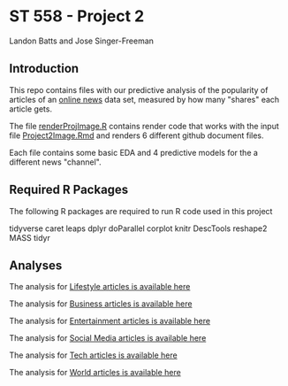 ST 558 - Project 2
================
Landon Batts  and Jose Singer-Freeman


## Introduction

This repo contains files with our predictive analysis of the popularity of articles of an [online news](https://archive.ics.uci.edu/ml/datasets/Online+News+Popularity) data set, measured by how many "shares" each article gets.


The file [renderProjImage.R](renderProj2Image.R) contains render code that works with the input file [Project2Image.Rmd](Project2Image.Rmd) and renders 6 different github document files. 


Each file contains some basic EDA and 4 predictive models for the a different news "channel".  

## Required R Packages

The following R packages are required to run R code used in this
project 

tidyverse
caret 
leaps
dplyr
doParallel
corplot
knitr
DescTools
reshape2
MASS
tidyr

## Analyses 

The analysis for [Lifestyle articles is available here](data_channel_is_lifestyle.md)  

The analysis for [Business articles is available here](data_channel_is_bus.md)  

The analysis for [Entertainment articles is available here](data_channel_is_entertainment.md)   
  
The analysis for [Social Media articles is available here](data_channel_is_socmed.md)  

The analysis for [Tech articles is available here](data_channel_is_tech.md)  

The analysis for [World articles is available here](data_channel_is_world.md)  

